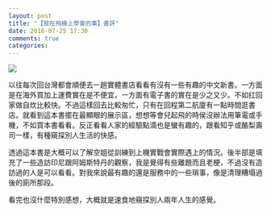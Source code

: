 ```yaml
---
layout: post
title: "【我在飛機上學會的事】書評"
date: 2016-07-25 17:30
comments: true
categories: 
---
```

![](https://cdn-images-1.medium.com/max/2400/1*SEyPsocHt-BOzT7TO-Y-Aw.jpeg)

以往每次回台灣都會順便去ㄧ趟實體書店看看有沒有一些有趣的中文新書。一方面是在海外買加上運費實在是不便宜，一方面有電子書的實在是少之又少。不如扛回家做自炊比較快。不過這樣回去比較匆忙，只有在回程第二航廈有一點時間逛書店。就看到這本書擺在最顯眼的展示區，想想等會兒起飛的時侯沒辦法用筆電或手機，不如買本書看看。反正看看人家的經驗點滴也是蠻有趣的，跟看知乎或酪梨壽司一樣，有種窺探別人生活的快感。

透過這本書是大概可以了解空姐從訓練到上機實戰會實際遇上的情況。後半部是填充了一些造訪印尼跟阿姆斯特丹的觀察，我是覺得有些離題而且老梗，不過沒有造訪過的人是可以看看。對我來說最有趣的還是服務中的一些瑣事，像是清理糟塌過後的廁所那段。

看完也沒什麼特別感想，大概就是速食地窺探別人兩年人生的感覺。
